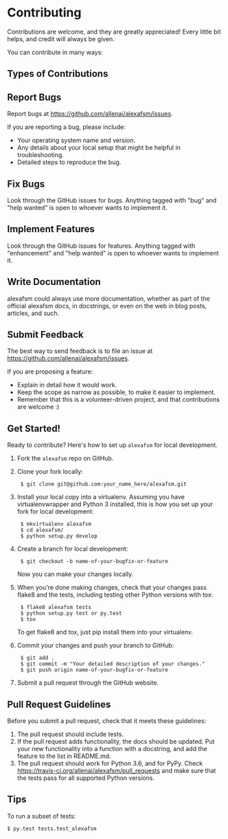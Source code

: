 Contributing
============

Contributions are welcome, and they are greatly appreciated! Every
little bit helps, and credit will always be given.

You can contribute in many ways:

Types of Contributions
----------------------

## Report Bugs

Report bugs at https://github.com/allenai/alexafsm/issues.

If you are reporting a bug, please include:

* Your operating system name and version.
* Any details about your local setup that might be helpful in troubleshooting.
* Detailed steps to reproduce the bug.

## Fix Bugs

Look through the GitHub issues for bugs. Anything tagged with "bug"
and "help wanted" is open to whoever wants to implement it.

## Implement Features

Look through the GitHub issues for features. Anything tagged with "enhancement"
and "help wanted" is open to whoever wants to implement it.

## Write Documentation

alexafsm could always use more documentation, whether as part of the
official alexafsm docs, in docstrings, or even on the web in blog posts,
articles, and such.

## Submit Feedback

The best way to send feedback is to file an issue at https://github.com/allenai/alexafsm/issues.

If you are proposing a feature:

* Explain in detail how it would work.
* Keep the scope as narrow as possible, to make it easier to implement.
* Remember that this is a volunteer-driven project, and that contributions
  are welcome :)

Get Started!
------------

Ready to contribute? Here's how to set up `alexafsm` for local development.

1. Fork the `alexafsm` repo on GitHub.

2. Clone your fork locally:

        $ git clone git@github.com:your_name_here/alexafsm.git

3. Install your local copy into a virtualenv. Assuming you have virtualenvwrapper and Python 3 installed, this is how you set up your fork for local development:

        $ mkvirtualenv alexafsm
        $ cd alexafsm/
        $ python setup.py develop

4. Create a branch for local development:

        $ git checkout -b name-of-your-bugfix-or-feature

   Now you can make your changes locally.

5. When you're done making changes, check that your changes pass flake8 and the tests, including testing other Python versions with tox:

        $ flake8 alexafsm tests
        $ python setup.py test or py.test
        $ tox

   To get flake8 and tox, just pip install them into your virtualenv.

6. Commit your changes and push your branch to GitHub:

        $ git add .
        $ git commit -m "Your detailed description of your changes."
        $ git push origin name-of-your-bugfix-or-feature

7. Submit a pull request through the GitHub website.

Pull Request Guidelines
-----------------------

Before you submit a pull request, check that it meets these guidelines:

1. The pull request should include tests.
2. If the pull request adds functionality, the docs should be updated. Put
   your new functionality into a function with a docstring, and add the
   feature to the list in README.md.
3. The pull request should work for Python 3.6, and for PyPy. Check
   https://travis-ci.org/allenai/alexafsm/pull_requests
   and make sure that the tests pass for all supported Python versions.

Tips
----

To run a subset of tests:

    $ py.test tests.test_alexafsm

